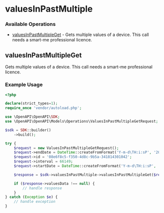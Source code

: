 # valuesInPastMultiple

### Available Operations

* [valuesInPastMultipleGet](#valuesinpastmultipleget) - Gets multiple values of a device. This call needs a smart-me professional licence.

## valuesInPastMultipleGet

Gets multiple values of a device. This call needs a smart-me professional licence.

### Example Usage

```php
<?php

declare(strict_types=1);
require_once 'vendor/autoload.php';

use \OpenAPI\OpenAPI\SDK;
use \OpenAPI\OpenAPI\Models\Operations\ValuesInPastMultipleGetRequest;

$sdk = SDK::builder()
    ->build();

try {
    $request = new ValuesInPastMultipleGetRequest();
    $request->endDate = DateTime::createFromFormat('Y-m-d\TH:i:sP', '2022-11-30T00:52:48.741Z');
    $request->id = '08e6f8c5-f350-4d8c-9b5a-341814301042';
    $request->interval = 66149;
    $request->startDate = DateTime::createFromFormat('Y-m-d\TH:i:sP', '2022-11-14T02:36:08.751Z');

    $response = $sdk->valuesInPastMultiple->valuesInPastMultipleGet($request);

    if ($response->valuesData !== null) {
        // handle response
    }
} catch (Exception $e) {
    // handle exception
}
```
